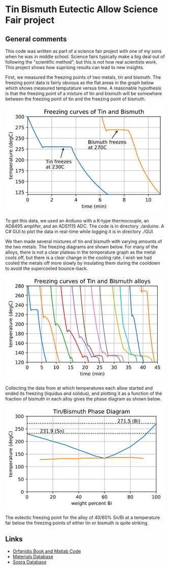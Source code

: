 # Tin Bismuth Eutectic Allow Science Fair project

## General comments

This code was written as part of a science fair project with one of my sons when he was in middle school. Science fairs typically make a big deal out of following the "scientific method", but this is not how real scientists work. This project shows how suprising results can lead to new insights.

First, we measured the freezing points of two metals, tin and bismuth. The freezing point data is fairly obvious as the flat areas in the graph below which shows measured temputature versus time. A reasonable hypothesis is that the freezing point of a mixture of tin and bismuth will be somewhere between the freezing point of tin and the freezing point of bismuth.

[<img src="./media/freezingSnBi.svg" width="500">]()

To get this data, we used an Ardiuno with a K-type thermocouple, an AD8495 amplifer, and an ADS1115 ADC. The code is in directory ./arduino. A C# GUI to plot the data in real-time while logging it is in directory ./GUI

We then made several mixtures of tin and bismuth with varying amounts of the two metals. The freezing diagrams are shown below. For many of the alloys, there is not a clear plateau in the temperature graph as the metal cools off, but there is a clear change in the cooling rate. I wish we had cooled the metals off more slowly by insulating them during the cooldown to avoid the supercooled bounce-back.

[<img src="./media/freezingSnBiall.svg" width="500">]()

Collecting the data from at which temperatures each allow started and ended its freezing (liquidus and solidus), and plotting it as a function of the fraction of bismuth in each alloy gives the phase diagram as shown below. 

[<img src="./media/phaseSnBi.svg" width="500">]()

The eutectic freezing point for the alloy of 40/60% Sn/Bi at a temperature far below the freezing points of either tin or bismuth is quite striking.

## Links

- [Orfanidis Book and Matlab Code](http://www.ece.rutgers.edu/~orfanidi/ewa)
- [Materials Database](https://refractiveindex.info/)
- [Sopra Database](http://www.sspectra.com/sopra.html)
